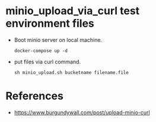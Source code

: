 # minio_upload_via_curl test environment files
 - Boot minio server on local machine.
   ``` 
   docker-compose up -d
   ```
   
 - put files via curl command.
   ``` 
   sh minio_upload.sh bucketname filename.file
   ```


# References
 - https://www.burgundywall.com/post/upload-minio-curl
